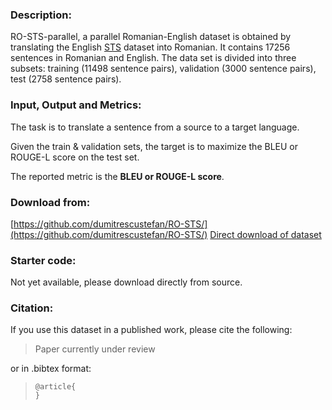 ### Description:

RO-STS-parallel, a parallel Romanian-English dataset is obtained by translating the English [STS](https://ixa2.si.ehu.eus/stswiki/index.php/STSbenchmark) dataset into Romanian. It contains 17256 sentences in Romanian and English. The data set is divided into three subsets: training (11498 sentence pairs), validation (3000 sentence pairs), test (2758 sentence pairs).

### Input, Output and Metrics:

The task is to translate a sentence from a source to a target language.

Given the train & validation sets, the target is to maximize the BLEU or ROUGE-L score on the test set.

The reported metric is the **BLEU or ROUGE-L score**.

### Download from:

[https://github.com/dumitrescustefan/RO-STS/](https://github.com/dumitrescustefan/RO-STS/)
[Direct download of dataset](https://github.com/dumitrescustefan/RO-STS/tree/master/dataset/ro-en)

### Starter code:

Not yet available, please download directly from source.

### Citation:

If you use this dataset in a published work, please cite the following:


> Paper currently under review


or in .bibtex format:


>     @article{
>     }
